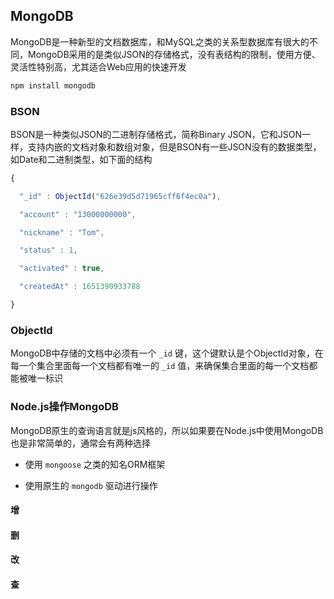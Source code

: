 ## MongoDB

MongoDB是一种新型的文档数据库，和MySQL之类的关系型数据库有很大的不同，MongoDB采用的是类似JSON的存储格式，没有表结构的限制，使用方便、灵活性特别高，尤其适合Web应用的快速开发

```bash
npm install mongodb
```

### BSON

BSON是一种类似JSON的二进制存储格式，简称Binary JSON，它和JSON一样，支持内嵌的文档对象和数组对象，但是BSON有一些JSON没有的数据类型，如Date和二进制类型，如下面的结构

```js
{

  "_id" : ObjectId("626e39d5d71965cff6f4ec0a"),

  "account" : "13000000000",

  "nickname" : "Tom",

  "status" : 1,

  "activated" : true,

  "createdAt" : 1651390933788

}
```

### ObjectId

MongoDB中存储的文档中必须有一个 `_id` 键，这个键默认是个ObjectId对象，在每一个集合里面每一个文档都有唯一的 `_id` 值，来确保集合里面的每一个文档都能被唯一标识

### Node.js操作MongoDB

MongoDB原生的查询语言就是js风格的，所以如果要在Node.js中使用MongoDB也是非常简单的，通常会有两种选择

- 使用 `mongoose` 之类的知名ORM框架

- 使用原生的 `mongodb` 驱动进行操作


#### 增

#### 删

#### 改

#### 查